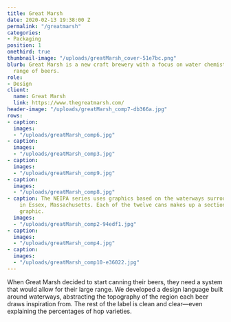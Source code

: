 ```yaml
---
title: Great Marsh
date: 2020-02-13 19:38:00 Z
permalink: "/greatmarsh"
categories:
- Packaging
position: 1
onethird: true
thumbnail-image: "/uploads/greatMarsh_cover-51e7bc.png"
blurb: Great Marsh is a new craft brewery with a focus on water chemistry and an extensive
  range of beers.
role:
- Design
client:
  name: Great Marsh
  link: https://www.thegreatmarsh.com/
header-image: "/uploads/greatMarsh_comp7-db366a.jpg"
rows:
- caption: 
  images:
  - "/uploads/greatMarsh_comp6.jpg"
- caption: 
  images:
  - "/uploads/greatMarsh_comp3.jpg"
- caption: 
  images:
  - "/uploads/greatMarsh_comp9.jpg"
- caption: 
  images:
  - "/uploads/greatMarsh_comp8.jpg"
- caption: The NEIPA series uses graphics based on the waterways surrounding the brewery
    in Essex, Massachusetts. Each of the twelve cans makes up a section of a larger
    graphic.
  images:
  - "/uploads/greatMarsh_comp2-94edf1.jpg"
- caption: 
  images:
  - "/uploads/greatMarsh_comp4.jpg"
- caption: 
  images:
  - "/uploads/greatMarsh_comp10-e36022.jpg"
---
```


When Great Marsh decided to start canning their beers, they need a system that would allow for their large range. We developed a design language built around waterways, abstracting the topography of the region each beer draws inspiration from. The rest of the label is clean and clear—even explaining the percentages of hop varieties.
